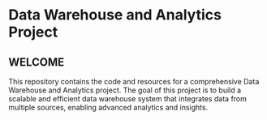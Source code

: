 # Data Warehouse and Analytics Project

## WELCOME

This repository contains the code and resources for a comprehensive Data Warehouse and Analytics project. The goal of this project is to build a scalable and efficient data warehouse system that integrates data from multiple sources, enabling advanced analytics and insights.
